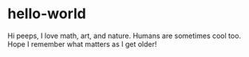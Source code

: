 # hello-world

Hi peeps, I love math, art, and nature. Humans are sometimes cool too. Hope I remember what matters as I get older!



